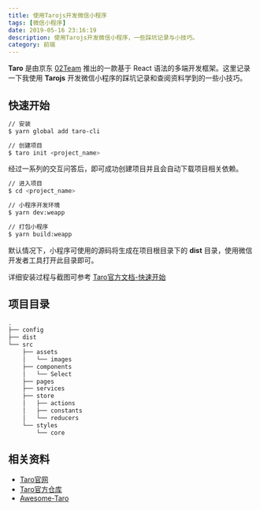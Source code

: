 ```yaml
---
title: 使用Tarojs开发微信小程序
tags: [微信小程序]
date: 2019-05-16 23:16:19
description: 使用Tarojs开发微信小程序，一些踩坑记录与小技巧。
category: 前端
---
```


__Taro__ 是由京东 [02Team](https://github.com/o2team) 推出的一款基于 React 语法的多端开发框架。这里记录一下我使用 __Tarojs__ 开发微信小程序的踩坑记录和查阅资料学到的一些小技巧。

<!-- more -->

## 快速开始

``` bash
// 安装
$ yarn global add taro-cli

// 创建项目
$ taro init <project_name>
```

经过一系列的交互问答后，即可成功创建项目并且会自动下载项目相关依赖。

``` bash
// 进入项目
$ cd <project_name>

// 小程序开发环境
$ yarn dev:weapp

// 打包小程序
$ yarn build:weapp
```

默认情况下，小程序可使用的源码将生成在项目根目录下的 __dist__ 目录，使用微信开发者工具打开此目录即可。

详细安装过程与截图可参考 [Taro官方文档-快速开始](https://nervjs.github.io/taro/docs/GETTING-STARTED.html)

## 项目目录

``` bash
.
├── config
├── dist
└── src
    ├── assets
    │   └── images
    ├── components
    │   └── Select
    ├── pages
    ├── services
    ├── store
    │   ├── actions
    │   ├── constants
    │   └── reducers
    └── styles
        └── core
```



## 相关资料

- [Taro官网](https://taro.aotu.io/)
- [Taro官方仓库](https://github.com/NervJS/taro)
- [Awesome-Taro](https://github.com/NervJS/awesome-taro)
